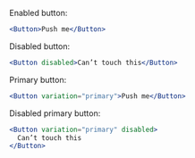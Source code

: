 Enabled button:

```jsx
<Button>Push me</Button>
```

Disabled button:

```jsx
<Button disabled>Can’t touch this</Button>
```

Primary button:

```jsx
<Button variation="primary">Push me</Button>
```

Disabled primary button:

```jsx
<Button variation="primary" disabled>
  Can’t touch this
</Button>
```
